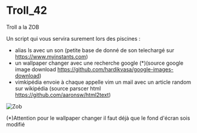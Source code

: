 # Troll_42

Troll a la ZOB

Un script qui vous servira surement lors des piscines :
- alias ls avec un son (petite base de donné de son telechargé sur https://www.myinstants.com)
- un wallpaper changer avec une recherche google (*)(source google image download https://github.com/hardikvasa/google-images-download)
- vimkipédia envoie à chaque appelle vim un mail avec un article random sur wikipédia (source parscer html https://github.com/aaronsw/html2text)

![Zob](https://i.imgur.com/gNqdQwR.png)

(*)Attention pour le wallpaper changer il faut déjà que le fond d'écran sois modifié

